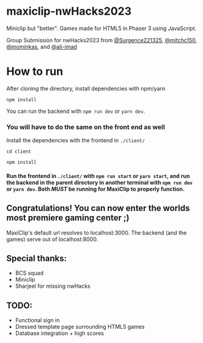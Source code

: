 # maxiclip-nwHacks2023
Miniclip but "better". Games made for HTML5 in Phaser 3 using JavaScript.

Group Submission for nwHacks2023 from [@Surgence221325](https://github.com/Surgence221325), [@mitchc150](https://github.com/mitch150), [@mominkas](https://github.com/mominkas), and [@ali-imad](https://github.com/ali-imad)

# How to run
After cloning the directory, install dependencies with npm/yarn

`npm install`

You can run the backend with `npm run dev` or `yarn dev`.

### You will have to do the same on the front end as well
Install the dependencies with the frontend in `./client/`

`cd client`

`npm install`

#### Run the frontend in `./client/` with `npm run start` or `yarn start`, and run the backend in the parent directory in another terminal with `npm run dev` or `yarn dev`. Both *MUST* be running for MaxiClip to properly function.

## Congratulations! You can now enter the worlds most premiere gaming center ;) 

MaxiClip's default url resolves to localhost:3000. The backend (and the games) serve out of localhost:8000.

## Special thanks:
 - BCS squad
 - Miniclip
 - Sharjeel for missing nwHacks

## TODO:
 - Functional sign in
 - Dressed template page surrounding HTML5 games
 - Database integration + high scores
